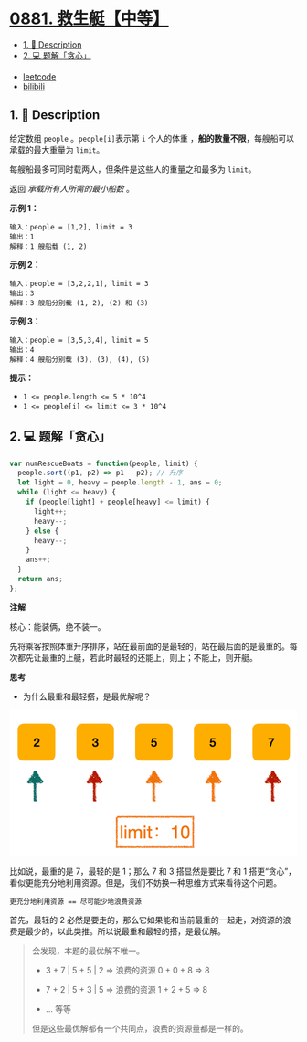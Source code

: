 # [0881. 救生艇【中等】](https://github.com/Tdahuyou/leetcode/tree/main/0881.%20%E6%95%91%E7%94%9F%E8%89%87%E3%80%90%E4%B8%AD%E7%AD%89%E3%80%91)

<!-- region:toc -->
- [1. 📝 Description](#1--description-55)
- [2. 💻 题解「贪心」](#2--题解贪心)
<!-- endregion:toc -->
- [leetcode](https://leetcode.cn/problems/boats-to-save-people)
- [bilibili](https://www.bilibili.com/video/BV1DivNejEb1/)

## 1. 📝 Description

给定数组 `people` 。`people[i]`表示第 `i` 个人的体重 ，**船的数量不限**，每艘船可以承载的最大重量为 `limit`。

每艘船最多可同时载两人，但条件是这些人的重量之和最多为 `limit`。

返回 *承载所有人所需的最小船数* 。

**示例 1：**
```
输入：people = [1,2], limit = 3
输出：1
解释：1 艘船载 (1, 2)
```
**示例 2：**
```
输入：people = [3,2,2,1], limit = 3
输出：3
解释：3 艘船分别载 (1, 2), (2) 和 (3)
```
**示例 3：**
```
输入：people = [3,5,3,4], limit = 5
输出：4
解释：4 艘船分别载 (3), (3), (4), (5)
```

**提示：**

- `1 <= people.length <= 5 * 10^4`
- `1 <= people[i] <= limit <= 3 * 10^4`

## 2. 💻 题解「贪心」

```js
var numRescueBoats = function(people, limit) {
  people.sort((p1, p2) => p1 - p2); // 升序
  let light = 0, heavy = people.length - 1, ans = 0;
  while (light <= heavy) {
    if (people[light] + people[heavy] <= limit) {
      light++;
      heavy--;
    } else {
      heavy--;
    }
    ans++;
  }
  return ans;
};
```

**注解**

核心：能装俩，绝不装一。

先将乘客按照体重升序排序，站在最前面的是最轻的，站在最后面的是最重的。每次都先让最重的上艇，若此时最轻的还能上，则上；不能上，则开艇。

**思考**

- 为什么最重和最轻搭，是最优解呢？

![](assets/2024-11-16-08-41-13.png)


比如说，最重的是 7，最轻的是 1；那么 7 和 3 搭显然是要比 7 和 1 搭更“贪心”，看似更能充分地利用资源。但是，我们不妨换一种思维方式来看待这个问题。

`更充分地利用资源 == 尽可能少地浪费资源`

首先，最轻的 2 必然是要走的，那么它如果能和当前最重的一起走，对资源的浪费是最少的，以此类推。所以说最重和最轻的搭，是最优解。

> 会发现，本题的最优解不唯一。
>
> - 3 + 7 | 5 + 5 | 2 => 浪费的资源 0 + 0 + 8 => 8
>
> - 7 + 2 | 5 + 3 | 5 => 浪费的资源 1 + 2 + 5 => 8
> - ... 等等
>
> 但是这些最优解都有一个共同点，浪费的资源量都是一样的。





